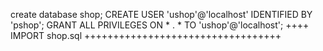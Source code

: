 create database shop;
CREATE USER 'ushop'@'localhost' IDENTIFIED BY 'pshop';
GRANT ALL PRIVILEGES ON * . * TO 'ushop'@'localhost';
++++ IMPORT shop.sql ++++++++++++++++++++++++++++++++++
